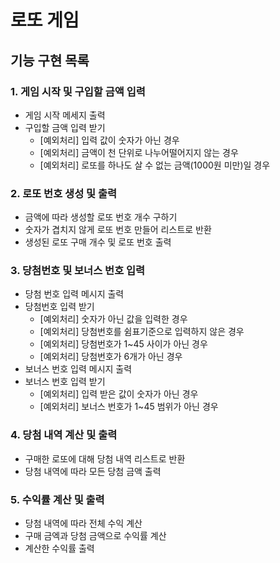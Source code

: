 # 로또 게임

## 기능 구현 목록

### 1. 게임 시작 및 구입할 금액 입력

- 게임 시작 메세지 출력
- 구입할 금액 입력 받기
  - [예외처리] 입력 값이 숫자가 아닌 경우
  - [예외처리] 금액이 천 단위로 나누어떨어지지 않는 경우
  - [예외처리] 로또를 하나도 살 수 없는 금액(1000원 미만)일 경우

### 2. 로또 번호 생성 및 출력

- 금액에 따라 생성할 로또 번호 개수 구하기
- 숫자가 겹치지 않게 로또 번호 만들어 리스트로 반환
- 생성된 로또 구매 개수 및 로또 번호 출력

### 3. 당첨번호 및 보너스 번호 입력

- 당첨 번호 입력 메시지 출력
- 당첨번호 입력 받기
  - [예외처리] 숫자가 아닌 값을 입력한 경우
  - [예외처리] 당첨번호를 쉼표기준으로 입력하지 않은 경우
  - [예외처리] 당첨번호가 1~45 사이가 아닌 경우
  - [예외처리] 당첨번호가 6개가 아닌 경우
- 보너스 번호 입력 메시지 출력
- 보너스 번호 입력 받기
  - [예외처리] 입력 받은 값이 숫자가 아닌 경우
  - [예외처리] 보너스 번호가 1~45 범위가 아닌 경우

### 4. 당첨 내역 계산 및 출력

- 구매한 로또에 대해 당첨 내역 리스트로 반환
- 당첨 내역에 따라 모든 당첨 금액 출력

### 5. 수익률 계산 및 출력

- 당첨 내역에 따라 전체 수익 계산
- 구매 금엑과 당첨 금액으로 수익률 계산
- 계산한 수익률 출력